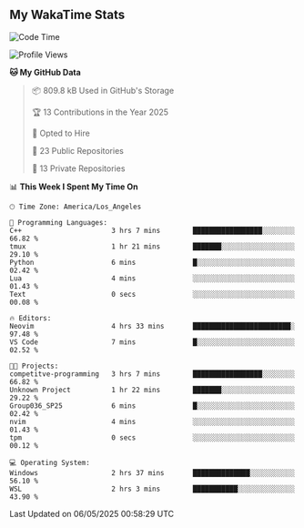 ## My WakaTime Stats
<!--START_SECTION:waka-->
![Code Time](http://img.shields.io/badge/Code%20Time-241%20hrs%203%20mins-blue)

![Profile Views](http://img.shields.io/badge/Profile%20Views-0-blue)

**🐱 My GitHub Data** 

> 📦 809.8 kB Used in GitHub's Storage 
 > 
> 🏆 13 Contributions in the Year 2025
 > 
> 💼 Opted to Hire
 > 
> 📜 23 Public Repositories 
 > 
> 🔑 13 Private Repositories 
 > 
📊 **This Week I Spent My Time On** 

```text
🕑︎ Time Zone: America/Los_Angeles

💬 Programming Languages: 
C++                      3 hrs 7 mins        █████████████████░░░░░░░░   66.82 % 
tmux                     1 hr 21 mins        ███████░░░░░░░░░░░░░░░░░░   29.10 % 
Python                   6 mins              █░░░░░░░░░░░░░░░░░░░░░░░░   02.42 % 
Lua                      4 mins              ░░░░░░░░░░░░░░░░░░░░░░░░░   01.43 % 
Text                     0 secs              ░░░░░░░░░░░░░░░░░░░░░░░░░   00.08 % 

🔥 Editors: 
Neovim                   4 hrs 33 mins       ████████████████████████░   97.48 % 
VS Code                  7 mins              █░░░░░░░░░░░░░░░░░░░░░░░░   02.52 % 

🐱‍💻 Projects: 
competitve-programming   3 hrs 7 mins        █████████████████░░░░░░░░   66.82 % 
Unknown Project          1 hr 22 mins        ███████░░░░░░░░░░░░░░░░░░   29.22 % 
Group036_SP25            6 mins              █░░░░░░░░░░░░░░░░░░░░░░░░   02.42 % 
nvim                     4 mins              ░░░░░░░░░░░░░░░░░░░░░░░░░   01.43 % 
tpm                      0 secs              ░░░░░░░░░░░░░░░░░░░░░░░░░   00.12 % 

💻 Operating System: 
Windows                  2 hrs 37 mins       ██████████████░░░░░░░░░░░   56.10 % 
WSL                      2 hrs 3 mins        ███████████░░░░░░░░░░░░░░   43.90 % 
```


 Last Updated on 06/05/2025 00:58:29 UTC
<!--END_SECTION:waka-->
